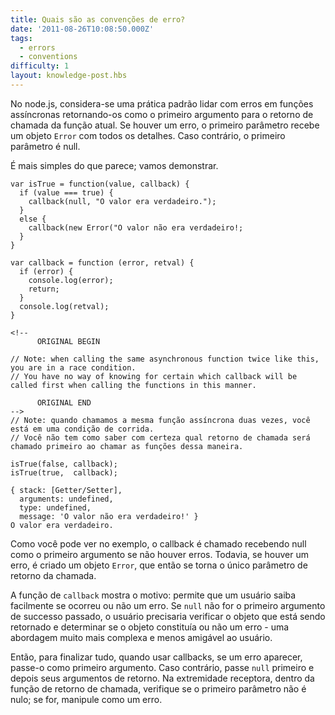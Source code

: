 ```yaml
---
title: Quais são as convenções de erro?
date: '2011-08-26T10:08:50.000Z'
tags:
  - errors
  - conventions
difficulty: 1
layout: knowledge-post.hbs
---
```


<!-- In node.js, it is considered standard practice to handle errors in asynchronous functions by returning them as the first argument to the current function's callback.  If there is an error, the first parameter is passed an `Error` object with all the details. Otherwise, the first parameter is null. -->
No node.js, considera-se uma prática padrão lidar com erros em funções assíncronas retornando-os como o primeiro argumento para o retorno de chamada da função atual.  Se houver um erro, o primeiro parâmetro recebe um objeto `Error` com todos os detalhes. Caso contrário, o primeiro parâmetro é null. 

<!-- It's simpler than it sounds; let's demonstrate. -->
É mais simples do que parece; vamos demonstrar.

    var isTrue = function(value, callback) {
      if (value === true) {
        callback(null, "O valor era verdadeiro.");
      }
      else {
        callback(new Error("O valor não era verdadeiro!;
      }
    }

    var callback = function (error, retval) {
      if (error) {
        console.log(error);
        return;
      }
      console.log(retval);
    }

    <!--
          ORIGINAL BEGIN
    
    // Note: when calling the same asynchronous function twice like this, you are in a race condition.
    // You have no way of knowing for certain which callback will be called first when calling the functions in this manner.
    
          ORIGINAL END
    -->
    // Note: quando chamamos a mesma função assíncrona duas vezes, você está em uma condição de corrida.
    // Você não tem como saber com certeza qual retorno de chamada será chamado primeiro ao chamar as funções dessa maneira.

    isTrue(false, callback);
    isTrue(true,  callback);

    { stack: [Getter/Setter],
      arguments: undefined,
      type: undefined,
      message: 'O valor não era verdadeiro!' }
    O valor era verdadeiro.

<!-- As you can see from the example, the callback is called with null as its first argument if there is no error. However, if there is an error, you create an `Error` object, which then becomes the callback's only parameter.  -->
Como você pode ver no exemplo, o callback é chamado recebendo null como o primeiro argumento se não houver erros. Todavia, se houver um erro, é criado um objeto `Error`, que então se torna o único parâmetro de retorno da chamada. 

<!-- The `callback` function shows the reason for this: it allows a user to easily know whether or not an error occurred.  If `null` was not the first argument passed on success, the user would need to check the object being returned and determine themselves whether or not the object constituted an error - a much more complex and less user-friendly approach. -->
A função de `callback` mostra o motivo: permite que um usuário saiba facilmente se ocorreu ou não um erro.  Se `null` não for o primeiro argumento de successo passado, o usuário precisaria verificar o objeto que está sendo retornado e determinar se o objeto constituía ou não um erro - uma abordagem muito mais complexa e menos amigável ao usuário.

<!-- So to wrap it all up, when using callbacks, if an error comes up, then pass it as the first argument.  Otherwise, pass `null` first, and then your return arguments.  On the receiving end, inside the callback function, check if the first parameter is non-null;  if it is, handle it as an error. -->
Então, para finalizar tudo, quando usar callbacks, se um erro aparecer, passe-o como primeiro argumento.  Caso contrário, passe `null` primeiro e depois seus argumentos de retorno.  Na extremidade receptora, dentro da função de retorno de chamada, verifique se o primeiro parâmetro não é nulo;  se for, manipule como um erro.

